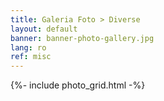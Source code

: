 ```yaml
---
title: Galeria Foto > Diverse
layout: default
banner: banner-photo-gallery.jpg
lang: ro
ref: misc
---
```


{%- include photo_grid.html -%}
